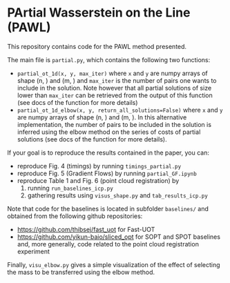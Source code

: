 # PArtial Wasserstein on the Line (PAWL)

This repository contains code for the PAWL method presented.

The main file is `partial.py`, which contains the following two functions:
* `partial_ot_1d(x, y, max_iter)` where `x` and `y` are numpy arrays of 
  shape (n, ) and (m, ) and `max_iter` is the number of pairs one wants to 
  include in the solution. Note however that all partial solutions of size
  lower than `max_iter` can be retrieved from the output of this function
  (see docs of the function for more details)
* `partial_ot_1d_elbow(x, y, return_all_solutions=False)` where `x` and `y` are numpy arrays of 
  shape (n, ) and (m, ). In this alternative implementation, the number of 
  pairs to be included in the solution is inferred using the elbow method on
  the series of costs of partial solutions (see docs of the function for 
  more details).

If your goal is to reproduce the results contained in the paper, you can:
* reproduce Fig. 4 (timings) by running `timings_partial.py`
* reproduce Fig. 5 (Gradient Flows) by running `partial_GF.ipynb`
* reproduce Table 1 and Fig. 6 (point cloud registration) by
    1. running `run_baselines_icp.py`
    2. gathering results using `visus_shape.py` and `tab_results_icp.py`

Note that code for the baselines is located in subfolder `baselines/` and obtained from the following github repositories:
* https://github.com/thibsej/fast_uot for Fast-UOT
* https://github.com/yikun-baio/sliced_opt for SOPT and SPOT baselines and, more generally, code related to the point cloud registration experiment

Finally, `visu_elbow.py` gives a simple visualization of the effect of selecting the mass to be transferred using the elbow method.
